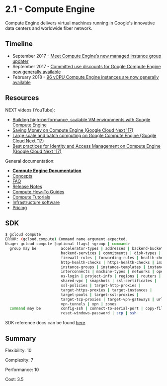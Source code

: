 # 2.1 - Compute Engine

Compute Engine delivers virtual machines running in Google's innovative data centers and worldwide fiber network.

## Timeline
* September 2017 - [Meet Compute Engine’s new managed instance group updater](https://cloudplatform.googleblog.com/2017/09/meet-Compute-Engines-new-managed-instance-group-updater.html)
* September 2017 - [Committed use discounts for Google Compute Engine now generally available](https://cloudplatform.googleblog.com/2017/09/committed-use-discounts-for-Google-Compute-Engine-now-generally-available.html)
* February 2018 - [96 vCPU Compute Engine instances are now generally available](https://cloudplatform.googleblog.com/2018/02/96-vCPU-Compute-Engine-instances-are-now-generally-available.html)

## Resources
NEXT videos (YouTube):
* [Building high-performance, scalable VM environments with Google Compute Engine](https://www.youtube.com/watch?v=5BDz-npbnlE)
* [Saving Money on Compute Engine (Google Cloud Next '17)](https://www.youtube.com/watch?v=W3K3dM7NFxY)
* [Large scale and batch computing on Google Compute Engine (Google Cloud Next '17)](https://www.youtube.com/watch?v=Tq6JPXoKdcM)
* [Best practices for Identity and Access Management on Compute Engine (Google Cloud Next '17)](https://www.youtube.com/watch?v=qf_D92_yqbQ)

General documentation: 
* [**Compute Engine Documentation**](https://cloud.google.com/compute/docs/)
* [Concepts](https://cloud.google.com/compute/docs/concepts)
* [FAQ](https://cloud.google.com/compute/docs/faq)
* [Release Notes](https://cloud.google.com/compute/docs/release-notes)
* [Compute How-To Guides](https://cloud.google.com/compute/docs/how-to)
* [Compute Tutorials](https://cloud.google.com/compute/docs/tutorials)
* [Infrastructure software](https://cloud.google.com/compute/docs/infrastructure-software)
* [Pricing](https://cloud.google.com/compute/pricing)

## SDK
```sh
$ gcloud compute
ERROR: (gcloud.compute) Command name argument expected.
Usage: gcloud compute [optional flags] <group | command>
  group may be           accelerator-types | addresses | backend-buckets |
                         backend-services | commitments | disk-types | disks |
                         firewall-rules | forwarding-rules | health-checks |
                         http-health-checks | https-health-checks | images |
                         instance-groups | instance-templates | instances |
                         interconnects | machine-types | networks | operations |
                         os-login | project-info | regions | routers | routes |
                         shared-vpc | snapshots | ssl-certificates |
                         ssl-policies | target-http-proxies |
                         target-https-proxies | target-instances |
                         target-pools | target-ssl-proxies |
                         target-tcp-proxies | target-vpn-gateways | url-maps |
                         vpn-tunnels | xpn | zones
  command may be         config-ssh | connect-to-serial-port | copy-files |
                         reset-windows-password | scp | ssh
```

SDK reference docs can be found [here](https://cloud.google.com/sdk/gcloud/reference/compute/). 

## Summary
Flexibility: 10

Complexity: 7

Performance: 10

Cost: 3.5